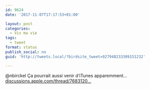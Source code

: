 ```yaml
---
id: 9624
date: '2017-11-07T17:17:53+01:00'

layout: post
categories:
  - Vis ma vie
tags:
  - tweet
format: status
publish_social: no
guid: 'http://tweets.local/?birdsite_tweet=927948233309151232'

---
```


@nbirckel Ça pourrait aussi venir d’iTunes apparemment… [discussions.apple.com/thread/7683120…](https://discussions.apple.com/thread/7683120?start=0&tstart=0)